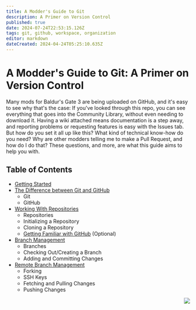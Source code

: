 ```yaml
---
title: A Modder's Guide to Git
description: A Primer on Version Control
published: true
date: 2024-07-24T22:53:15.126Z
tags: git, github, workspace, organization
editor: markdown
dateCreated: 2024-04-24T05:25:10.635Z
---
```


# A Modder's Guide to Git: A Primer on Version Control
Many mods for Baldur's Gate 3 are being uploaded on GitHub, and it's easy to see why that's the case: If you've looked through this repo, you can see everything that goes into the Community Library, without even needing to download it. Having a wiki attached means documentation is a step away, and reporting problems or requesting features is easy with the Issues tab. But how do you set it all up like this? What kind of technical know-how do you need? Why are other modders telling me to make a Pull Request, and how do I do that? These questions, and more, are what this guide aims to help you with.

## Table of Contents
- [Getting Started](/Tutorials/General/modders-guide-to-git/getting-started)
- [The Difference between Git and GitHub](/Tutorials/General/modders-guide-to-git/git-and-github)
   - Git
   - GitHub
- [Working With Repositories](/Tutorials/General/modders-guide-to-git/working-with-repositories)
   - Repositories
   - Initializing a Repository
   - Cloning a Repository
   - [Getting Familiar with GitHub](/Tutorials/Tools/modders-guide-to-git/getting-familiar-with-github) (Optional)
- [Branch Management](/Tutorials/General/modders-guide-to-git/branch-management)
   - Branches
   - Checking Out/Creating a Branch
   - Adding and Committing Changes
- [Remote Branch Management](/Tutorials/General/modders-guide-to-git/remote-branch-management)
   - Forking
   - SSH Keys
   - Fetching and Pulling Changes
   - Pushing Changes

<div align="right">
  
   [<img align="right" src="https://img.shields.io/badge/Next-Getting_Started-2ea44f?style=for-the-badge">](/Tutorials/Tools/modders-guide-to-git/getting-started)
</div>


